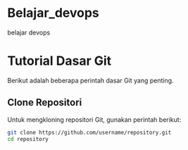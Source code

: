 # Belajar_devops
belajar devops

# Tutorial Dasar Git

Berikut adalah beberapa perintah dasar Git yang penting.

## Clone Repositori
Untuk mengkloning repositori Git, gunakan perintah berikut:

```bash
git clone https://github.com/username/repository.git
cd repository
